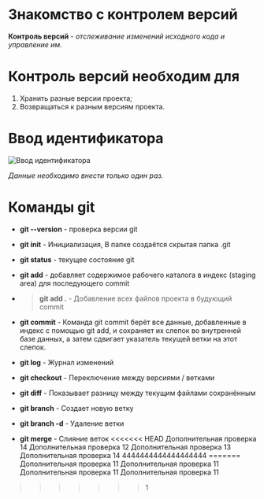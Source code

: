 # **Знакомство с контролем версий**

**Контроль версий** - *отслеживание изменений исходного кода и управление им.*

# **Контроль версий необходим для** 

1. Хранить разные версии проекта;
2. Возвращаться к разным версиям проекта.

# **Ввод идентификатора**

<image src="1.png" alt="Ввод идентификатора">

*Данные необходимо внести только один раз.*



# **Команды git**

* **git --version**   - проверка версии git

* **git init**        - Инициализация, В папке создаётся скрытая папка .git 
* **git status**      - текущее состояние git
* **git add**         - добавляет содержимое рабочего каталога в индекс (staging area) для последующего  commit
* >**git add .**      - Добавление всех файлов проекта в будующий commit
* **git commit**      - Команда git commit берёт все данные, добавленные в индекс с помощью git add, и сохраняет их
слепок во внутренней базе данных, а затем сдвигает указатель текущей ветки на этот слепок.
* **git log**        - Журнал изменений
* **git checkout**   - Переключение между версиями / ветками
* **git diff**       - Показывает разницу между текущим файлами сохранённым
* **git branch**     - Создает новую ветку
* **git branch -d**  - Удаление ветки
* **git merge**      - Слияние веток
<<<<<<< HEAD
Дополнительная проверка 14
Дополнительная проверка 12
Дополнительная проверка 13
Дополнительная проверка 14
4444444444444444444
=======
Дополнительная проверка 11
Дополнительная проверка 11
Дополнительная проверка 11
Дополнительная проверка 11

>>>>>>> 1

